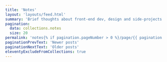 ```yaml
---
title: 'Notes'
layout: 'layouts/feed.html'
summary: 'Brief thoughts about front-end dev, design and side-projects'
pagination:
  data: collections.notes
  size: 20
permalink: 'notes{% if pagination.pageNumber > 0 %}/page/{{ pagination.pageNumber }}{% endif %}/index.html'
paginationPrevText: 'Newer posts'
paginationNextText: 'Older posts'
eleventyExcludeFromCollections: true
---
```

